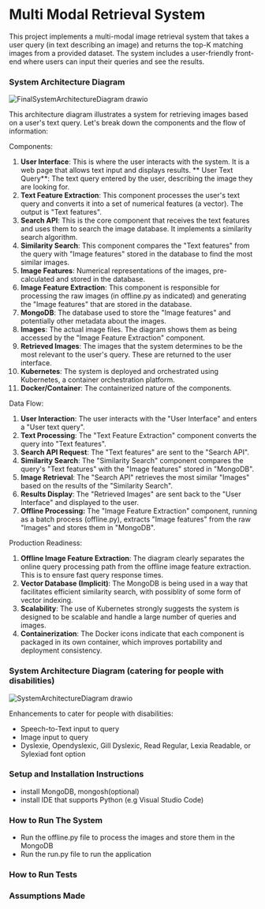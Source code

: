 # Multi Modal Retrieval System

This project implements a multi-modal image retrieval system that takes a user query (in text
describing an image) and returns the top-K matching images from a provided dataset. The
system includes a user-friendly front-end where users can input their queries and see the
results.

### System Architecture Diagram
![FinalSystemArchitectureDiagram drawio](https://github.com/user-attachments/assets/0eedef67-0333-4809-95db-f133edfb82e2)

This architecture diagram illustrates a system for retrieving images based on a user's text query. Let's break down the components and the flow of information:

Components:

1. **User Interface**: This is where the user interacts with the system. It is a web page 
   that allows text input and displays results.
   ** User Text Query**: The text query entered by the user, describing the image they are looking for.
2. **Text Feature Extraction**: This component processes the user's text query and converts it into a 
   set of numerical features (a vector). The output is "Text features".
3. **Search API**: This is the core component that receives the text features and uses them to search 
   the image database. It implements a similarity search algorithm.
4. **Similarity Search**: This component compares the "Text features" from the query with "Image features" 
    stored in the database to find the most similar images.
5. **Image Features**: Numerical representations of the images, pre-calculated and stored in the database. 
6. **Image Feature Extraction**: This component is responsible for processing the raw images (in offline.py as indicated) 
    and generating the "Image features" that are stored in the database.
7. **MongoDB**: The database used to store the "Image features" and potentially other metadata about the images.
8. **Images**: The actual image files. The diagram shows them as being accessed by the "Image Feature Extraction" component.
9. **Retrieved Images**: The images that the system determines to be the most relevant to the user's query. These 
    are returned to the user interface.
10. **Kubernetes**: The system is deployed and orchestrated using Kubernetes, a container orchestration platform. 
11. **Docker/Container**: The containerized nature of the components.

Data Flow:

1. **User Interaction**: The user interacts with the "User Interface" and enters a "User text query".
2. **Text Processing**: The "Text Feature Extraction" component converts the query into "Text features".
3. **Search API Request**: The "Text features" are sent to the "Search API".
4. **Similarity Search**: The "Similarity Search" component compares the query's "Text features" with the 
    "Image features" stored in "MongoDB".
5. **Image Retrieval**: The "Search API" retrieves the most similar "Images" based on the results of the "Similarity Search".
6. **Results Display**: The "Retrieved Images" are sent back to the "User Interface" and displayed to the user.
7. **Offline Processing:** The "Image Feature Extraction" component, running as a batch process (offline.py), 
    extracts "Image features" from the raw "Images" and stores them in "MongoDB".

Production Readiness:

1. **Offline Image Feature Extraction**: The diagram clearly separates the online query processing path from the offline image feature extraction. This is to ensure fast query response times.
2. **Vector Database (Implicit)**: The MongoDB is being used in a way that facilitates efficient similarity search, with possiblity of some form of vector indexing.
3. **Scalability**: The use of Kubernetes strongly suggests the system is designed to be scalable and handle a large number of queries and images.
4. **Containerization**: The Docker icons indicate that each component is packaged in its own container, which improves portability and deployment consistency.

### System Architecture Diagram (catering for people with disabilities)
![SystemArchitectureDiagram drawio](https://github.com/user-attachments/assets/26e69090-1921-47d5-9d28-7e2efa6fe919)

Enhancements to cater for people with disabilities:
- Speech-to-Text input to query
- Image input to query
- Dyslexie, Opendyslexic, Gill Dyslexic, Read Regular, Lexia Readable, or Sylexiad font option 

### Setup and Installation Instructions
- install MongoDB, mongosh(optional)
- install IDE that supports Python (e.g Visual Studio Code)

### How to Run The System
- Run the offline.py file to process the images and store them in the MongoDB
- Run the run.py file to run the application

### How to Run Tests

### Assumptions Made
